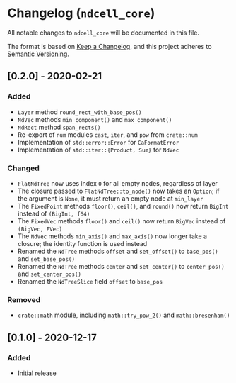 # Changelog (`ndcell_core`)

All notable changes to `ndcell_core` will be documented in this file.

The format is based on [Keep a Changelog](https://keepachangelog.com/en/1.0.0/), and this project adheres to [Semantic Versioning](https://semver.org/spec/v2.0.0.html).

## [0.2.0] - 2020-02-21

### Added

- `Layer` method `round_rect_with_base_pos()`
- `NdVec` methods `min_component()` and `max_component()`
- `NdRect` method `span_rects()`
- Re-export of `num` modules `cast`, `iter`, and `pow` from `crate::num`
- Implementation of `std::error::Error` for `CaFormatError`
- Implementation of `std::iter::{Product, Sum}` for `NdVec`

### Changed

- `FlatNdTree` now uses index `0` for all empty nodes, regardless of layer
- The closure passed to `FlatNdTree::to_node()` now takes an `Option`; if the argument is `None`, it must return an empty node at `min_layer`
- The `FixedPoint` methods `floor()`, `ceil()`, and `round()` now return `BigInt` instead of `(BigInt, f64)`
- The `FixedVec` methods `floor()` and `ceil()` now return `BigVec` instead of `(BigVec, FVec)`
- The `NdVec` methods `min_axis()` and `max_axis()` now longer take a closure; the identity function is used instead
- Renamed the `NdTree` methods `offset` and `set_offset()` to `base_pos()` and `set_base_pos()`
- Renamed the `NdTree` methods `center` and `set_center()` to `center_pos()` and `set_center_pos()`
- Renamed the `NdTreeSlice` field `offset` to `base_pos`

### Removed

- `crate::math` module, including `math::try_pow_2()` and `math::bresenham()`

## [0.1.0] - 2020-12-17

### Added

- Initial release
